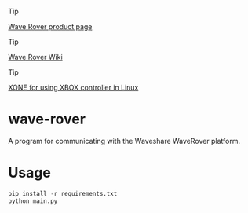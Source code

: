 > [!TIP]
> [Wave Rover product page](https://www.waveshare.com/product/wave-rover.htm)

> [!TIP]
> [Wave Rover Wiki](https://www.waveshare.com/wiki/WAVE_ROVER)

> [!TIP]
> [XONE for using XBOX controller in Linux](https://github.com/medusalix/xone
)

# wave-rover
A program for communicating with the Waveshare WaveRover platform.

# Usage
```python
pip install -r requirements.txt
python main.py
```
